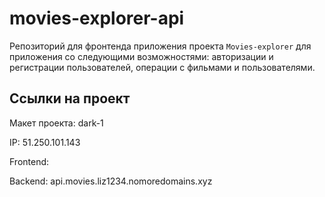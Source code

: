 # movies-explorer-api

Репозиторий для фронтенда приложения проекта `Movies-explorer` для приложения со следующими возможностями: авторизации и регистрации пользователей, операции с фильмами и пользователями.

## Ссылки на проект

Макет проекта: dark-1

IP: 51.250.101.143

Frontend:

Backend: api.movies.liz1234.nomoredomains.xyz
